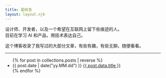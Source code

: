 ```yaml
---
title: 星树浩
layout: layout.njk
---
```


<p>设计师、开发者，以及一个希望在互联网上留下些痕迹的人。<br />
目前在学习 AI 和产品，用技术表达自己。</p>

<p>这个博客收录了我写过的大部分文章，有些有趣，有些无聊。随便看看。</p>

<hr />

<ul>
{% for post in collections.posts | reverse %}
  <li>
    {{ post.date | date("yy.MM.dd") }}
    <a href="{{ post.url }}">{{ post.data.title }}</a>
  </li>
{% endfor %}
</ul>
